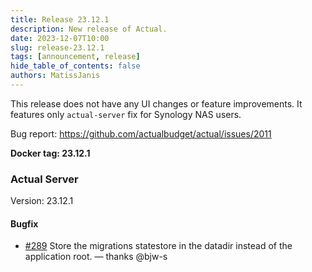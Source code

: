 ```yaml
---
title: Release 23.12.1
description: New release of Actual.
date: 2023-12-07T10:00
slug: release-23.12.1
tags: [announcement, release]
hide_table_of_contents: false
authors: MatissJanis
---
```


This release does not have any UI changes or feature improvements. It features only `actual-server` fix for Synology NAS users.

Bug report: https://github.com/actualbudget/actual/issues/2011

<!--truncate-->

**Docker tag: 23.12.1**

### Actual Server

Version: 23.12.1

#### Bugfix

- [#289](https://github.com/actualbudget/actual-server/pull/289) Store the migrations statestore in the datadir instead of the application root. — thanks @bjw-s
